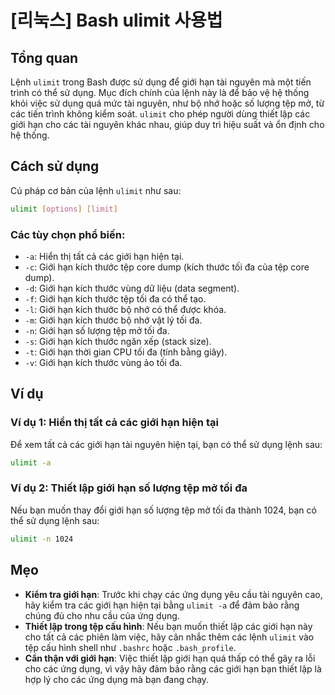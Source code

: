 # [리눅스] Bash ulimit 사용법

## Tổng quan
Lệnh `ulimit` trong Bash được sử dụng để giới hạn tài nguyên mà một tiến trình có thể sử dụng. Mục đích chính của lệnh này là để bảo vệ hệ thống khỏi việc sử dụng quá mức tài nguyên, như bộ nhớ hoặc số lượng tệp mở, từ các tiến trình không kiểm soát. `ulimit` cho phép người dùng thiết lập các giới hạn cho các tài nguyên khác nhau, giúp duy trì hiệu suất và ổn định cho hệ thống.

## Cách sử dụng
Cú pháp cơ bản của lệnh `ulimit` như sau:

```bash
ulimit [options] [limit]
```

### Các tùy chọn phổ biến:
- `-a`: Hiển thị tất cả các giới hạn hiện tại.
- `-c`: Giới hạn kích thước tệp core dump (kích thước tối đa của tệp core dump).
- `-d`: Giới hạn kích thước vùng dữ liệu (data segment).
- `-f`: Giới hạn kích thước tệp tối đa có thể tạo.
- `-l`: Giới hạn kích thước bộ nhớ có thể được khóa.
- `-m`: Giới hạn kích thước bộ nhớ vật lý tối đa.
- `-n`: Giới hạn số lượng tệp mở tối đa.
- `-s`: Giới hạn kích thước ngăn xếp (stack size).
- `-t`: Giới hạn thời gian CPU tối đa (tính bằng giây).
- `-v`: Giới hạn kích thước vùng ảo tối đa.

## Ví dụ
### Ví dụ 1: Hiển thị tất cả các giới hạn hiện tại
Để xem tất cả các giới hạn tài nguyên hiện tại, bạn có thể sử dụng lệnh sau:

```bash
ulimit -a
```

### Ví dụ 2: Thiết lập giới hạn số lượng tệp mở tối đa
Nếu bạn muốn thay đổi giới hạn số lượng tệp mở tối đa thành 1024, bạn có thể sử dụng lệnh sau:

```bash
ulimit -n 1024
```

## Mẹo
- **Kiểm tra giới hạn**: Trước khi chạy các ứng dụng yêu cầu tài nguyên cao, hãy kiểm tra các giới hạn hiện tại bằng `ulimit -a` để đảm bảo rằng chúng đủ cho nhu cầu của ứng dụng.
- **Thiết lập trong tệp cấu hình**: Nếu bạn muốn thiết lập các giới hạn này cho tất cả các phiên làm việc, hãy cân nhắc thêm các lệnh `ulimit` vào tệp cấu hình shell như `.bashrc` hoặc `.bash_profile`.
- **Cẩn thận với giới hạn**: Việc thiết lập giới hạn quá thấp có thể gây ra lỗi cho các ứng dụng, vì vậy hãy đảm bảo rằng các giới hạn bạn thiết lập là hợp lý cho các ứng dụng mà bạn đang chạy.